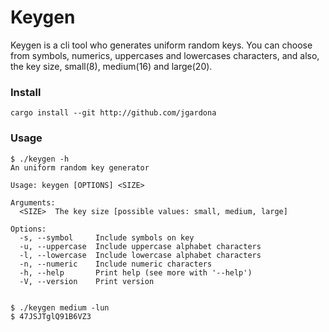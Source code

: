 # Keygen

Keygen is a cli tool who generates uniform random keys. You can choose from symbols, numerics, uppercases and lowercases characters, and also, the key size, small(8), medium(16) and large(20).

### Install

```
cargo install --git http://github.com/jgardona
```

### Usage

```
$ ./keygen -h
An uniform random key generator

Usage: keygen [OPTIONS] <SIZE>

Arguments:
  <SIZE>  The key size [possible values: small, medium, large]

Options:
  -s, --symbol     Include symbols on key
  -u, --uppercase  Include uppercase alphabet characters
  -l, --lowercase  Include lowercase alphabet characters
  -n, --numeric    Include numeric characters
  -h, --help       Print help (see more with '--help')
  -V, --version    Print version


$ ./keygen medium -lun
$ 47JSJTglQ91B6VZ3
```